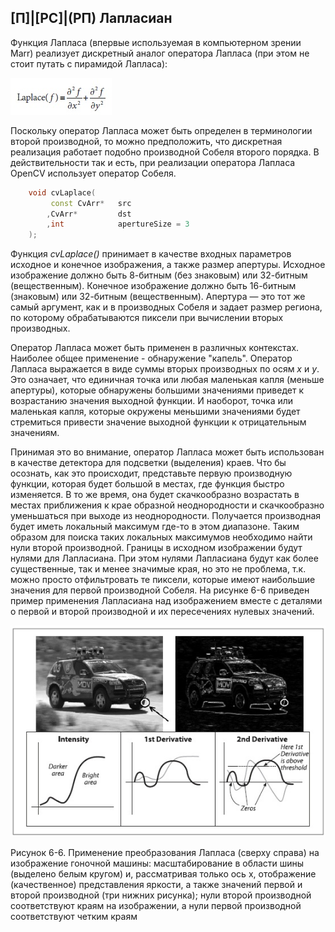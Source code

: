 ## [П]|[РС]|(РП) Лапласиан

Функция Лапласа (впервые используемая в компьютерном зрении Marr) реализует дискретный аналог оператора Лапласа (при этом не стоит путать с пирамидой Лапласа):

![Формула 6-11 не найдена](Images/Frml_6_11.jpg)

Поскольку оператор Лапласа может быть определен в терминологии второй производной, то можно предположить, что дискретная реализация работает подобно производной Собеля второго порядка. В действительности так и есть, при реализации оператора Лапласа OpenCV использует оператор Собеля.

```cpp
	void cvLaplace(
		 const CvArr* 	src
		,CvArr* 		dst
		,int 			apertureSize = 3
	);
```

Функция *cvLaplace()* принимает в качестве входных параметров исходное и конечное изображения, а также размер апертуры. Исходное изображение должно быть 8-битным (без знаковым) или 32-битным (вещественным). Конечное изображение должно быть 16-битным (знаковым) или 32-битным (вещественным). Апертура — это тот же самый аргумент, как и в производных Собеля и задает размер региона, по которому обрабатываются пиксели при вычислении вторых производных. 

Оператор Лапласа может быть применен в различных контекстах. Наиболее общее применение - обнаружение "капель". Оператор Лапласа выражается в виде суммы вторых производных по осям *x* и *y*. Это означает, что единичная точка или любая маленькая капля (меньше апертуры), которые обнаружены большими значениями приведет к возрастанию значения выходной функции. И наоборот, точка или маленькая капля, которые окружены меньшими значениями будет стремиться привести значение выходной функции к отрицательным значениям. 

Принимая это во внимание, оператор Лапласа может быть использован в качестве детектора для подсветки (выделения) краев. Что бы осознать, как это происходит, представьте первую производную функции, которая будет большой в местах, где функция быстро изменяется. В то же время, она будет скачкообразно возрастать в местах приближения к крае образной неоднородности и скачкообразно уменьшаться при выходе из неоднородности. Получается производная будет иметь локальный максимум где-то в этом диапазоне. Таким образом для поиска таких локальных максимумов необходимо найти нули второй производной. Границы в исходном изображении будут нулями для Лапласиана. При этом нулями Лапласиана будут как более существенные, так и менее значимые края, но это не проблема, т.к. можно просто отфильтровать те пиксели, которые имеют наибольшие значения для первой производной Собеля. На рисунке 6-6 приведен пример применения Лапласиана над изображением вместе с деталями о первой и второй производной и их пересечениях нулевых значений.

![Рисунок 6-6 не найден](Images/Pic_6_6.jpg)

Рисунок 6-6. Применение преобразования Лапласа (сверху справа) на изображение гоночной машины: масштабирование в области шины (выделено белым кругом) и, рассматривая только ось x, отображение (качественное) представления яркости, а также значений первой и второй производной (три нижних рисунка); нули второй производной соответствуют краям на изображении, а нули первой производной соответствуют четким краям
